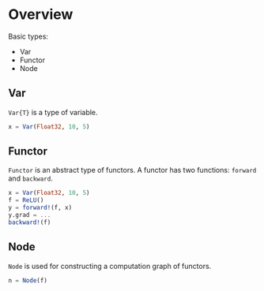 # Overview
Basic types:

* Var
* Functor
* Node

## Var
`Var{T}` is a type of variable.
```julia
x = Var(Float32, 10, 5)
```

## Functor
`Functor` is an abstract type of functors.
A functor has two functions: `forward` and `backward`.
```julia
x = Var(Float32, 10, 5)
f = ReLU()
y = forward!(f, x)
y.grad = ...
backward!(f)
```

## Node
`Node` is used for constructing a computation graph of functors.
```julia
n = Node(f)
```
